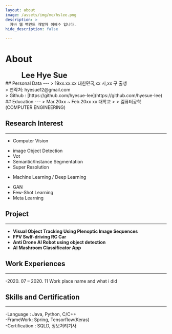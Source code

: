 ```yaml
---
layout: about
image: /assets/img/me/hslee.png
description: >
  자바 웹 백엔드 개발자 이혜수 입니다. 
hide_description: false

---
```


# About

<!--author-->


<span style="font-size:170%;font-weight:bold;margin-left:50px">
Lee Hye Sue
</span>


<br>
## Personal Data
---
> 19xx.xx.xx 대한민국,xx 시,xx 구 출생 <br/>
> 연락처: hyesue12@gmail.com <br/>
> Github : [https://github.com/hyesue-lee](https://github.com/hyesue-lee) <br/>
## Education
---
> Mar.20xx ~ Feb.20xx xx 대학교
>
> 컴퓨터공학 (COMPUTER ENGINEERING)

## Research Interest
---
* Computer Vision
+ image Object Detection
+ Vot
+ Semantic/Instance Segmentation
+ Super Resolution
* Machine Learning / Deep Learning
+ GAN
+ Few-Shot Learning
+ Meta Learning

## Project
---
* **Visual Object Tracking Using Plenoptic Image Sequences**
* **FPV Swlf-driving RC Car**
* **Anti Drone AI Robot using object detection**
* **AI Mashroom Classificator App**

## Work Experiences
---
-2020. 07 – 2020. 11
Work place name and what i did 

## Skills and Certification
---
-Language : Java, Python, C/C++ <br/>
-FrameWork: Spring,  Tensorflow(Keras) <br/>
-Certification : SQLD, 정보처리기사


